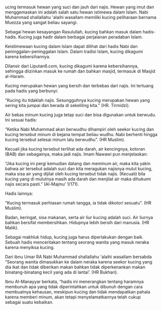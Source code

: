 ucing termasuk hewan yang suci dan jauh dari najis. Hewan yang imut dan menggemaskan ini adalah salah satu hewan istimewa dalam Islam. Nabi Muhammad shallallahu 'alaihi wasallam memiliki kucing peliharaan bernama Muezza yang sangat beliau sayangi.

Sebagai hewan kesayangan Rasulullah, kucing bahkan masuk dalam hadis-hadis. Kucing juga hadir dalam berbagai perjalanan peradaban Islam.

Keistimewaan kucing dalam Islam dapat dilihat dari hadis Nabi dan peninggalan-peninggalan Islam. Dalam tradisi Islam, kucing dikagumi karena kebersihannya.

Dilansir dari Liputan6.com, kucing dikagumi karena kebersihannya, sehingga diizinkan masuk ke rumah dan bahkan masjid, termasuk di Masjid al-Haram.

Kucing merupakan hewan yang bersih dan terbebas dari najis. Ini tertuang pada hadis yang berbunyi:

“Kucing itu tidaklah najis. Sesungguhnya kucing merupakan hewan yang sering kita jumpai dan berada di sekeliling kita.” (HR. Tirmidzi).

Air bekas minum kucing juga tetap suci dan bisa digunakan untuk berwudu. Ini sesuai hadis:

“Ketika Nabi Muhammad akan berwudhu dihampiri oleh seekor kucing dan kucing tersebut minum di bejana tempat beliau wudhu. Nabi berhenti hingga kucing tersebut selesai minum lalu berwudhu”. (HR Muslim).

Kecuali jika kucing tersebut terlihat ada darah, air kencingnya, kotoran (BAB) dan sebagainya, maka jadi najis. Imam Nawawi pun menjelaskan:

“Jika kucing ini pergi kemudian datang dan meminum air, maka kita yakin bahwa air tersebut adalah suci dan kita meragukan najisnya mulut kucing, maka sisa air yang dijilat oleh kucing tersebut tidak najis. (Kecuali) bila kucing yang di mulutnya masih ada darah dan menjilat air maka dihukumi najis secara pasti.” (Al-Majmu’ 1/171).

Hadis lainnya:

“Kucing termasuk perhiasan rumah tangga, ia tidak dikotori sesuatu”. (HR Muslim).

Badan, keringat, sisa makanan, serta air liur kucing adalah suci. Air liurnya bahkan bersifat membersihkan. Hidupnya lebih bersih dari manusia. (HR Malik).

Sebagai makhluk hidup, kucing juga harus diperlakukan dengan baik. Sebuah hadis menceritakan tentang seorang wanita yang masuk neraka karena menyiksa kucing.

Dari ibnu Umar RA Nabi Muhammad shallallahu 'alaihi wasallam bersabda “Seorang wanita dimasukkan ke dalam neraka karena seekor kucing yang dia ikat dan tidak diberikan makan bahkan tidak diperkenankan makan binatang-binatang kecil yang ada di lantai’. (HR Bukhari).

Ibnu Al-Manayyar berkata, “hadis ini menerangkan tentang haramnya membunuh apa yang tidak diperintahkan untuk dibunuh dengan cara membuatnya kehausan, meskipun kucing dan tidak mendapatkan pahala karena memberi minum, akan tetapi menyelamatkannya telah cukup sebagai suatu kebaikan.